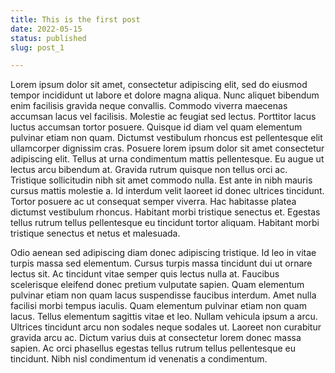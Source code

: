 ```yaml
---
title: This is the first post
date: 2022-05-15
status: published
slug: post_1

---
```


Lorem ipsum dolor sit amet, consectetur adipiscing elit, sed do eiusmod tempor incididunt ut labore et dolore magna aliqua. Nunc aliquet bibendum enim facilisis gravida neque convallis. Commodo viverra maecenas accumsan lacus vel facilisis. Molestie ac feugiat sed lectus. Porttitor lacus luctus accumsan tortor posuere. Quisque id diam vel quam elementum pulvinar etiam non quam. Dictumst vestibulum rhoncus est pellentesque elit ullamcorper dignissim cras. Posuere lorem ipsum dolor sit amet consectetur adipiscing elit. Tellus at urna condimentum mattis pellentesque. Eu augue ut lectus arcu bibendum at. Gravida rutrum quisque non tellus orci ac. Tristique sollicitudin nibh sit amet commodo nulla. Est ante in nibh mauris cursus mattis molestie a. Id interdum velit laoreet id donec ultrices tincidunt. Tortor posuere ac ut consequat semper viverra. Hac habitasse platea dictumst vestibulum rhoncus. Habitant morbi tristique senectus et. Egestas tellus rutrum tellus pellentesque eu tincidunt tortor aliquam. Habitant morbi tristique senectus et netus et malesuada.

Odio aenean sed adipiscing diam donec adipiscing tristique. Id leo in vitae turpis massa sed elementum. Cursus turpis massa tincidunt dui ut ornare lectus sit. Ac tincidunt vitae semper quis lectus nulla at. Faucibus scelerisque eleifend donec pretium vulputate sapien. Quam elementum pulvinar etiam non quam lacus suspendisse faucibus interdum. Amet nulla facilisi morbi tempus iaculis. Quam elementum pulvinar etiam non quam lacus. Tellus elementum sagittis vitae et leo. Nullam vehicula ipsum a arcu. Ultrices tincidunt arcu non sodales neque sodales ut. Laoreet non curabitur gravida arcu ac. Dictum varius duis at consectetur lorem donec massa sapien. Ac orci phasellus egestas tellus rutrum tellus pellentesque eu tincidunt. Nibh nisl condimentum id venenatis a condimentum.